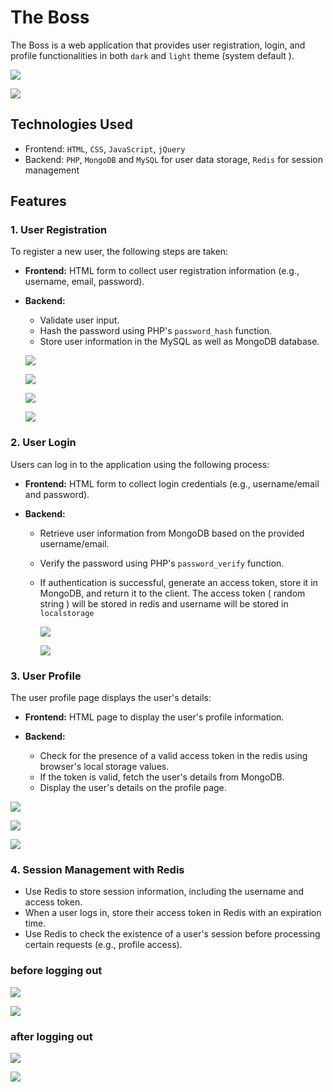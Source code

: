 # The Boss

The Boss is a web application that provides user registration, login, and profile functionalities in both `dark` and `light` theme (system default ).

![](./assets/index/index_dark.png)

![](./assets/index/index_light.png)

## Technologies Used

- Frontend: `HTML`, `CSS`, `JavaScript`, `jQuery`
- Backend: `PHP`, `MongoDB` and `MySQL` for user data storage, `Redis` for session management

## Features

### 1. User Registration

To register a new user, the following steps are taken:

- **Frontend:** HTML form to collect user registration information (e.g., username, email, password).
- **Backend:**

  - Validate user input.
  - Hash the password using PHP's `password_hash` function.
  - Store user information in the MySQL as well as MongoDB database.

  ![](./assets/registration/dark_register.png)

  ![](./assets/registration/dark_register_success.png)

  ![](./assets/registration/register_mysql.png)

  ![](./assets/registration/register_mongodb.png)

### 2. User Login

Users can log in to the application using the following process:

- **Frontend:** HTML form to collect login credentials (e.g., username/email and password).

- **Backend:**

  - Retrieve user information from MongoDB based on the provided username/email.
  - Verify the password using PHP's `password_verify` function.
  - If authentication is successful, generate an access token, store it in MongoDB, and return it to the client. The access token ( random string ) will be stored in redis and username will be stored in `localstorage`

    ![](./assets/login/light_login.png)

    ![](./assets/login/login_redis.png)

### 3. User Profile

The user profile page displays the user's details:

- **Frontend:** HTML page to display the user's profile information.

- **Backend:**
  - Check for the presence of a valid access token in the redis using browser's local storage values.
  - If the token is valid, fetch the user's details from MongoDB.
  - Display the user's details on the profile page.

![](./assets/profile/profile_before_update.png)

![](./assets/profile/profile_after_update.png)

![](./assets/profile/profile_mongodb.png)

### 4. Session Management with Redis

- Use Redis to store session information, including the username and access token.
- When a user logs in, store their access token in Redis with an expiration time.
- Use Redis to check the existence of a user's session before processing certain requests (e.g., profile access).

### before logging out

![](./assets/profile/logout/localstorage_before.png)

![](./assets/profile/logout/redis_before_logout.png)

### after logging out

![](./assets/profile/logout/localstorage_after.png)

![](./assets/profile/logout/redis_after_logout.png)
